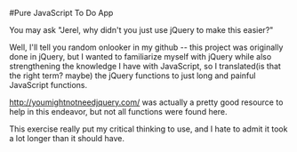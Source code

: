 #Pure JavaScript To Do App

You may ask "Jerel, why didn't you just use jQuery to make this easier?"

Well, I'll tell you random onlooker in my github -- this project was originally done in jQuery, but I wanted to familiarize myself with jQuery while also strengthening the knowledge I have with JavaScript, so I translated(is that the right term? maybe) the jQuery functions to just long and painful JavaScript functions. 

http://youmightnotneedjquery.com/ was actually a pretty good resource to help in this endeavor, but not all functions were found here.

This exercise really put my critical thinking to use, and I hate to admit it took a lot longer than it should have.